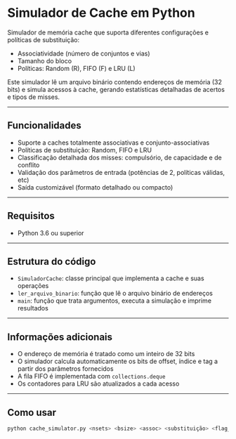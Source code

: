 # Simulador de Cache em Python

Simulador de memória cache que suporta diferentes configurações e políticas de substituição:  
- Associatividade (número de conjuntos e vias)  
- Tamanho do bloco  
- Políticas: Random (R), FIFO (F) e LRU (L)

Este simulador lê um arquivo binário contendo endereços de memória (32 bits) e simula acessos à cache, gerando estatísticas detalhadas de acertos e tipos de misses.

---

## Funcionalidades

- Suporte a caches totalmente associativas e conjunto-associativas  
- Políticas de substituição: Random, FIFO e LRU  
- Classificação detalhada dos misses: compulsório, de capacidade e de conflito  
- Validação dos parâmetros de entrada (potências de 2, políticas válidas, etc)  
- Saída customizável (formato detalhado ou compacto)

---
## Requisitos

- Python 3.6 ou superior  

---

## Estrutura do código

- `SimuladorCache`: classe principal que implementa a cache e suas operações  
- `ler_arquivo_binario`: função que lê o arquivo binário de endereços  
- `main`: função que trata argumentos, executa a simulação e imprime resultados

---

## Informações adicionais

- O endereço de memória é tratado como um inteiro de 32 bits  
- O simulador calcula automaticamente os bits de offset, índice e tag a partir dos parâmetros fornecidos  
- A fila FIFO é implementada com `collections.deque`  
- Os contadores para LRU são atualizados a cada acesso
  
---
## Como usar

```bash
python cache_simulator.py <nsets> <bsize> <assoc> <substituição> <flag_saida> <arquivo_de_entrada> ```
